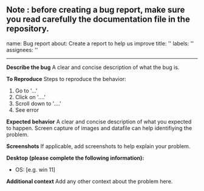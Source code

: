 Note : before creating a bug report, make sure you read carefully the documentation file in the repository.
---
name: Bug report
about: Create a report to help us improve
title: ''
labels: ''
assignees: ''

---

**Describe the bug**
A clear and concise description of what the bug is.

**To Reproduce**
Steps to reproduce the behavior:
1. Go to '...'
2. Click on '....'
3. Scroll down to '....'
4. See error

**Expected behavior**
A clear and concise description of what you expected to happen. Screen capture of images and datafile can help identifiying the problem.

**Screenshots**
If applicable, add screenshots to help explain your problem.

**Desktop (please complete the following information):**
 - OS: [e.g. win 11]

**Additional context**
Add any other context about the problem here. 
